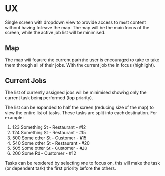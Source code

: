 # UX

Single screen with dropdown view to provide access to most content without having to leave the map. The map will be the main focus of the screen, while the active job list will be minimised.


## Map

The map will feature the current path the user is encouraged to take to take them through all of their jobs. With the current job the in focus (highlight).


## Current Jobs

The list of currently assigned jobs will be minimised showing only the current task being performed (top priority).

The list can be expanded to half the screen (reducing size of the map) to view the entire list of tasks. These tasks are split into each destination. For example:

1. 123 Something St - Restaurant - \#12
2. 124 Something St - Restaurant - \#15
3. 500 Some other St - Customer - \#15
4. 540 Some other St - Restaurant - \#20
5. 505 Some other St - Customer - \#20
6. 200 Some Rd - Customer - \#12

Tasks can be reordered by selecting one to focus on, this will make the task (or dependent task) the first priority before the others.

